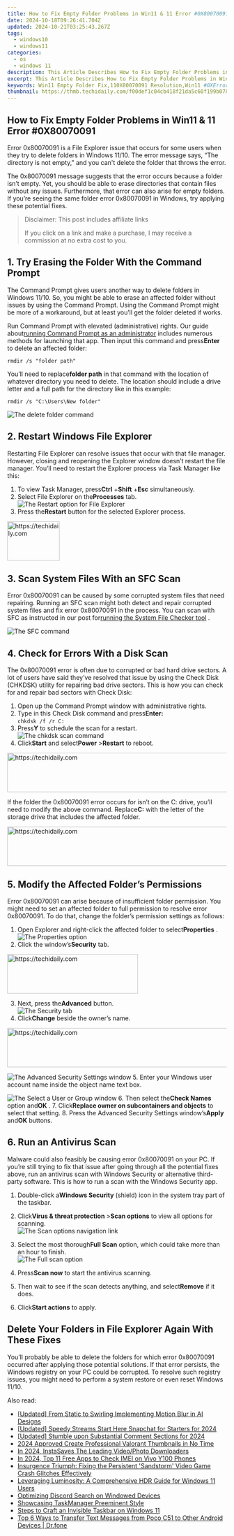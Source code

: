 ```yaml
---
title: How to Fix Empty Folder Problems in Win11 & 11 Error #0X80070091
date: 2024-10-18T09:26:41.704Z
updated: 2024-10-21T03:25:43.267Z
tags:
  - windows10
  - windows11
categories:
  - os
  - windows 11
description: This Article Describes How to Fix Empty Folder Problems in Win11 & 11 Error #0X80070091
excerpt: This Article Describes How to Fix Empty Folder Problems in Win11 & 11 Error #0X80070091
keywords: Win11 Empty Folder Fix,110X80070091 Resolution,Win11 #0XError Solution,Windows 11 Empty Issue,File System Error Win11,Fixing 11 Empty Directory,Win11 Folder Not Found Error
thumbnail: https://thmb.techidaily.com/f00def1c04cb418f21da5c60f199b078da943127e970aa7acf9eb30479f71c91.jpg
---
```


## How to Fix Empty Folder Problems in Win11 & 11 Error #0X80070091

 Error 0x80070091 is a File Explorer issue that occurs for some users when they try to delete folders in Windows 11/10\. The error message says, “The directory is not empty," and you can't delete the folder that throws the error.

 The 0x80070091 message suggests that the error occurs because a folder isn’t empty. Yet, you should be able to erase directories that contain files without any issues. Furthermore, that error can also arise for empty folders. If you’re seeing the same folder error 0x80070091 in Windows, try applying these potential fixes.

>  Disclaimer: This post includes affiliate links
>
>  If you click on a link and make a purchase, I may receive a commission at no extra cost to you.
>

## 1\. Try Erasing the Folder With the Command Prompt

 The Command Prompt gives users another way to delete folders in Windows 11/10\. So, you might be able to erase an affected folder without issues by using the Command Prompt. Using the Command Prompt might be more of a workaround, but at least you’ll get the folder deleted if works.

 Run Command Prompt with elevated (administrative) rights. Our guide about[running Command Prompt as an administrator](https://www.makeuseof.com/windows-run-command-prompt-admin/) includes numerous methods for launching that app. Then input this command and press**Enter** to delete an affected folder:

`rmdir /s "folder path"`

 You’ll need to replace**folder path** in that command with the location of whatever directory you need to delete. The location should include a drive letter and a full path for the directory like in this example:

`rmdir /s "C:\Users\New folder"`

![The delete folder command](https://static1.makeuseofimages.com/wordpress/wp-content/uploads/2023/02/delete-folder-command.jpg)

## 2\. Restart Windows File Explorer

 Restarting File Explorer can resolve issues that occur with that file manager. However, closing and reopening the Explorer window doesn’t restart the file manager. You’ll need to restart the Explorer process via Task Manager like this:

1. To view Task Manager, press**Ctrl** +**Shift** +**Esc** simultaneously.
2. Select File Explorer on the**Processes** tab.  
![The Restart option for File Explorer](https://static1.makeuseofimages.com/wordpress/wp-content/uploads/2023/02/restart-options-for-file-explorer.jpg)
3. Press the**Restart** button for the selected Explorer process.

<!-- affiliate ads begin -->
<a href="https://bluetties.sjv.io/c/5597632/2141688/17094" target="_top" id="2141688">
  <img src="//a.impactradius-go.com/display-ad/17094-2141688" border="0" alt="https://techidaily.com" width="120" height="90"/>
</a>
<img height="0" width="0" src="https://bluetties.sjv.io/i/5597632/2141688/17094" style="position:absolute;visibility:hidden;" border="0" />
<!-- affiliate ads end -->

## 3\. Scan System Files With an SFC Scan

 Error 0x80070091 can be caused by some corrupted system files that need repairing. Running an SFC scan might both detect and repair corrupted system files and fix error 0x80070091 in the process. You can scan with SFC as instructed in our post for[running the System File Checker tool](https://www.makeuseof.com/system-file-checker-sfc-windows/) .

![The SFC command](https://static1.makeuseofimages.com/wordpress/wp-content/uploads/2023/02/sfc-scannow-command.jpg)

## 4\. Check for Errors With a Disk Scan

 The 0x80070091 error is often due to corrupted or bad hard drive sectors. A lot of users have said they’ve resolved that issue by using the Check Disk (CHKDSK) utility for repairing bad drive sectors. This is how you can check for and repair bad sectors with Check Disk:

1. Open up the Command Prompt window with administrative rights.
2. Type in this Check Disk command and press**Enter:**  
`chkdsk /f /r C:`
3. Press**Y** to schedule the scan for a restart.  
![The chkdsk scan command](https://static1.makeuseofimages.com/wordpress/wp-content/uploads/2023/02/chkdsk-scan-command.jpg)
4. Click**Start** and select**Power** \>**Restart** to reboot.

<!-- affiliate ads begin -->
<a href="https://bluettide.pxf.io/c/5597632/2141683/17092" target="_top" id="2141683">
  <img src="//a.impactradius-go.com/display-ad/17092-2141683" border="0" alt="https://techidaily.com" width="728" height="90"/>
</a>
<img height="0" width="0" src="https://bluettide.pxf.io/i/5597632/2141683/17092" style="position:absolute;visibility:hidden;" border="0" />
<!-- affiliate ads end -->

 If the folder the 0x80070091 error occurs for isn’t on the C: drive, you’ll need to modify the above command. Replace**C:** with the letter of the storage drive that includes the affected folder.

<!-- affiliate ads begin -->
<a href="https://imp.i110150.net/c/5597632/924297/11305" target="_top" id="924297">
  <img src="//a.impactradius-go.com/display-ad/11305-924297" border="0" alt="https://techidaily.com" width="728" height="90"/>
</a>
<img height="0" width="0" src="https://imp.i110150.net/i/5597632/924297/11305" style="position:absolute;visibility:hidden;" border="0" />
<!-- affiliate ads end -->

## 5\. Modify the Affected Folder’s Permissions

 Error 0x80070091 can arise because of insufficient folder permission. You might need to set an affected folder to full permission to resolve error 0x80070091\. To do that, change the folder’s permission settings as follows:

1. Open Explorer and right-click the affected folder to select**Properties** .  
![The Properties option](https://static1.makeuseofimages.com/wordpress/wp-content/uploads/2023/02/properties-option.jpg)
2. Click the window’s**Security** tab.

<!-- affiliate ads begin -->
<a href="https://aligracehair.sjv.io/c/5597632/2016143/19272" target="_top" id="2016143">
  <img src="//a.impactradius-go.com/display-ad/19272-2016143" border="0" alt="https://techidaily.com" width="300" height="90"/>
</a>
<img height="0" width="0" src="https://aligracehair.sjv.io/i/5597632/2016143/19272" style="position:absolute;visibility:hidden;" border="0" />
<!-- affiliate ads end -->

3. Next, press the**Advanced** button.  
![The Security tab](https://static1.makeuseofimages.com/wordpress/wp-content/uploads/2023/02/security-tab.jpg)
4. Click**Change** beside the owner’s name.  

<!-- affiliate ads begin -->
<a href="https://appsumo.8odi.net/c/5597632/2118320/7443" target="_top" id="2118320">
  <img src="//a.impactradius-go.com/display-ad/7443-2118320" border="0" alt="https://techidaily.com" width="728" height="90"/>
</a>
<img height="0" width="0" src="https://appsumo.8odi.net/i/5597632/2118320/7443" style="position:absolute;visibility:hidden;" border="0" />
<!-- affiliate ads end -->

![The Advanced Security Settings window](https://static1.makeuseofimages.com/wordpress/wp-content/uploads/2023/02/advanced-security-settings-window.jpg)
5. Enter your Windows user account name inside the object name text box.  

![The Select a User or Group window](https://static1.makeuseofimages.com/wordpress/wp-content/uploads/2023/02/select-a-user-or-group.jpg)
6. Then select the**Check Names** option and**OK** .
7. Click**Replace owner on subcontainers and objects** to select that setting.
8. Press the Advanced Security Settings window’s**Apply** and**OK** buttons.

## 6\. Run an Antivirus Scan

 Malware could also feasibly be causing error 0x80070091 on your PC. If you’re still trying to fix that issue after going through all the potential fixes above, run an antivirus scan with Windows Security or alternative third-party software. This is how to run a scan with the Windows Security app.

1. Double-click a**Windows Security** (shield) icon in the system tray part of the taskbar.
2. Click**Virus & threat protection** \>**Scan options** to view all options for scanning.  
![The Scan options navigation link](https://static1.makeuseofimages.com/wordpress/wp-content/uploads/2023/02/the-scan-options-link.jpg)
3. Select the most thorough**Full Scan** option, which could take more than an hour to finish.  
![The Full scan option](https://static1.makeuseofimages.com/wordpress/wp-content/uploads/2023/02/full-scan-option.jpg)
4. Press**Scan now** to start the antivirus scanning.

5. Then wait to see if the scan detects anything, and select**Remove** if it does.
6. Click**Start actions** to apply.

## Delete Your Folders in File Explorer Again With These Fixes

 You’ll probably be able to delete the folders for which error 0x80070091 occurred after applying those potential solutions. If that error persists, the Windows registry on your PC could be corrupted. To resolve such registry issues, you might need to perform a system restore or even reset Windows 11/10.

<ins class="adsbygoogle"
     style="display:block"
     data-ad-format="autorelaxed"
     data-ad-client="ca-pub-7571918770474297"
     data-ad-slot="1223367746"></ins>

<ins class="adsbygoogle"
     style="display:block"
     data-ad-client="ca-pub-7571918770474297"
     data-ad-slot="8358498916"
     data-ad-format="auto"
     data-full-width-responsive="true"></ins>

<span class="atpl-alsoreadstyle">Also read:</span>
<div><ul>
<li><a href="https://some-knowledge.techidaily.com/updated-from-static-to-swirling-implementing-motion-blur-in-ai-designs/"><u>[Updated] From Static to Swirling Implementing Motion Blur in AI Designs</u></a></li>
<li><a href="https://fox-http.techidaily.com/updated-speedy-streams-start-here-snapchat-for-starters-for-2024/"><u>[Updated] Speedy Streams Start Here Snapchat for Starters for 2024</u></a></li>
<li><a href="https://youtube-lab.techidaily.com/ed-stumble-upon-substantial-comment-sections-for-2024/"><u>[Updated] Stumble upon Substantial Comment Sections for 2024</u></a></li>
<li><a href="https://youtube-tips.techidaily.com/approved-create-professional-valorant-thumbnails-in-no-time/"><u>2024 Approved Create Professional Valorant Thumbnails in No Time</u></a></li>
<li><a href="https://instagram-video-files.techidaily.com/in-2024-instasaves-the-leading-videophoto-downloaders/"><u>In 2024, InstaSaves The Leading Video/Photo Downloaders</u></a></li>
<li><a href="https://sim-unlock.techidaily.com/in-2024-top-11-free-apps-to-check-imei-on-vivo-y100-phones-by-drfone-android/"><u>In 2024, Top 11 Free Apps to Check IMEI on Vivo Y100 Phones</u></a></li>
<li><a href="https://win-solutions.techidaily.com/insurgence-triumph-fixing-the-persistent-sandstorm-video-game-crash-glitches-effectively/"><u>Insurgence Triumph: Fixing the Persistent 'Sandstorm' Video Game Crash Glitches Effectively</u></a></li>
<li><a href="https://win11.techidaily.com/leveraging-luminosity-a-comprehensive-hdr-guide-for-windows-11-users/"><u>Leveraging Luminosity: A Comprehensive HDR Guide for Windows 11 Users</u></a></li>
<li><a href="https://win11.techidaily.com/optimizing-discord-search-on-windowed-devices/"><u>Optimizing Discord Search on Windowed Devices</u></a></li>
<li><a href="https://win11.techidaily.com/showcasing-taskmanager-preeminent-style/"><u>Showcasing TaskManager Preeminent Style</u></a></li>
<li><a href="https://win11.techidaily.com/steps-to-craft-an-invisible-taskbar-on-windows-11/"><u>Steps to Craft an Invisible Taskbar on Windows 11</u></a></li>
<li><a href="https://android-transfer.techidaily.com/top-6-ways-to-transfer-text-messages-from-poco-c51-to-other-android-devices-drfone-by-drfone-transfer-from-android-transfer-from-android/"><u>Top 6 Ways to Transfer Text Messages from Poco C51 to Other Android Devices | Dr.fone</u></a></li>
</ul></div>

